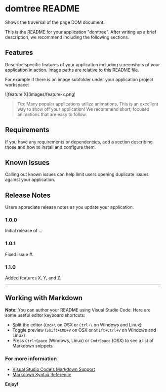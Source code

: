 # domtree README

Shows the traversal of the page DOM document.

This is the README for your application "domtree". After writing up a brief description, we recommend including the following sections.

## Features

Describe specific features of your application including screenshots of your application in action. Image paths are relative to this README file.

For example if there is an image subfolder under your application project workspace:

\!\[feature X\]\(images/feature-x.png\)

> Tip: Many popular applications utilize animations. This is an excellent way to show off your application! We recommend short, focused animations that are easy to follow.

## Requirements

If you have any requirements or dependencies, add a section describing those and how to install and configure them.

## Known Issues

Calling out known issues can help limit users opening duplicate issues against your application.

## Release Notes

Users appreciate release notes as you update your application.

### 1.0.0

Initial release of ...

### 1.0.1

Fixed issue #.

### 1.1.0

Added features X, Y, and Z.

-----------------------------------------------------------------------------------------------------------

## Working with Markdown

**Note:** You can author your README using Visual Studio Code.  Here are some useful editor keyboard shortcuts:

* Split the editor (`Cmd+\` on OSX or `Ctrl+\` on Windows and Linux)
* Toggle preview (`Shift+CMD+V` on OSX or `Shift+Ctrl+V` on Windows and Linux)
* Press `Ctrl+Space` (Windows, Linux) or `Cmd+Space` (OSX) to see a list of Markdown snippets

### For more information

* [Visual Studio Code's Markdown Support](http://code.visualstudio.com/docs/languages/markdown)
* [Markdown Syntax Reference](https://help.github.com/articles/markdown-basics/)

**Enjoy!**